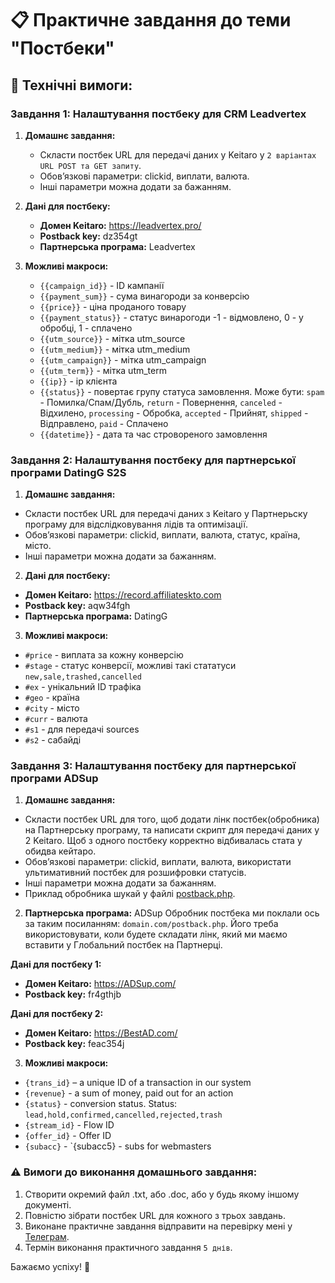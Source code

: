 # 📋 Практичне завдання до теми "Постбеки"

## 🔧 Технічні вимоги:

### Завдання 1: Налаштування постбеку для CRM Leadvertex

1. **Домашнє завдання:**
   - Скласти постбек URL для передачі даних у Keitaro у `2 варіантах URL POST та GET запиту`.
   - Обов’язкові параметри: clickid, виплати, валюта.
   - Інші параметри можна додати за бажанням.

2. **Дані для постбеку:**
   - **Домен Keitaro:** https://leadvertex.pro/
   - **Postback key:** dz354gt
   - **Партнерська програма:** Leadvertex

3. **Можливі макроси:**
   - `{{campaign_id}}` - ID кампанії
   - `{{payment_sum}}` - сума винагороди за конверсію
   - `{{price}}` - ціна проданого товару
   - `{{payment_status}}` - статус винарогоди -1 - відмовлено, 0 - у обробці, 1 - сплачено
   - `{{utm_source}}` - мітка utm_source
   - `{{utm_medium}}` - мітка utm_medium
   - `{{utm_campaign}}` - мітка utm_campaign
   - `{{utm_term}}` - мітка utm_term
   - `{{ip}}` - ip клієнта
   - `{{status}}` - повертає групу статуса замовлення. Може бути: `spam` - Помилка/Спам/Дубль, `return` - Повернення, `canceled` - Відхилено, `processing` - Обробка, `accepted` - Прийнят, `shipped` - Відправлено, `paid` - Сплачено
   - `{{datetime}}` - дата та час стровореного замовлення
   

### Завдання 2: Налаштування постбеку для партнерської програми DatingG S2S

1. **Домашнє завдання:**
- Скласти постбек URL для передачі даних з Keitaro у Партнерьску програму для відслідковування лідів та оптимізації.
- Обов’язкові параметри: clickid, виплати, валюта, статус, країна, місто.
- Інші параметри можна додати за бажанням.

2. **Дані для постбеку:**
- **Домен Keitaro:** https://record.affiliateskto.com
- **Postback key:** aqw34fgh
- **Партнерська програма:** DatingG

3. **Можливі макроси:**
- `#price` - виплата за кожну конверсію
- `#stage` - статус конверсії, можливі такі стататуси `new,sale,trashed,cancelled`
- `#ex` - унікальний ID трафіка
- `#geo` - країна
- `#city` - місто
- `#curr` - валюта
- `#s1` - для передачі sources
- `#s2` - сабайді

### Завдання 3: Налаштування постбеку для партнерської програми ADSup

1. **Домашнє завдання:**
- Скласти постбек URL для того, щоб додати лінк постбек(обробника) на Партнерську програму, та написати скрипт для передачі даних у 2 Keitaro. Щоб з одного постбеку корректно відбивалась стата у обидва кейтаро.
- Обов’язкові параметри: clickid, виплати, валюта, використати ультимативний постбек для розшифровки статусів.
- Інші параметри можна додати за бажанням.
- Приклад обробника шукай у файлі [postback.php](https://github.com/ElonaA/practice-postback/blob/main/postback.php).

2. **Партнерська програма:** ADSup
Обробник постбека ми поклали ось за таким посиланням: `domain.com/postback.php`. Його треба використовувати, коли будете складати лінк, який ми маємо вставити у Глобальний постбек на Партнерці.

**Дані для постбеку 1:**
- **Домен Keitaro:** https://ADSup.com/
- **Postback key:** fr4gthjb

**Дані для постбеку 2:**
- **Домен Keitaro:** https://BestAD.com/
- **Postback key:** feac354j


3. **Можливі макроси:**
- `{trans_id}` – a unique ID of a transaction in our system
- `{revenue}` - a sum of money, paid out for an action
- `{status}` - conversion status. Status: `lead,hold,confirmed,cancelled,rejected,trash`
- `{stream_id}` - Flow ID
- `{offer_id}` - Offer ID
- `{subacc}` - `{subacc5} - subs for webmasters



### ⚠️ Вимоги до виконання домашнього завдання:
1. Створити окремий файл .txt, або .doc, або у будь якому іншому документі.
2. Повністю зібрати постбек URL для кожного з трьох завдань.
3. Виконане практичне завдання відправити на перевірку мені у [Телеграм](https://t.me/ell_tech).
4. Термін виконання практичного завдання `5 днів`.

Бажаємо успіху! 🚀


